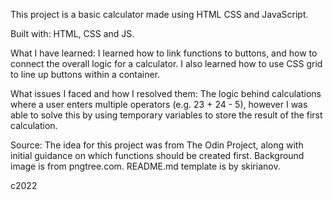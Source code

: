 This project is a basic calculator made using HTML CSS and JavaScript.

Built with: HTML, CSS and JS.

What I have learned: I learned how to link functions to buttons, and how to connect the overall logic for a calculator. I also learned how to use CSS grid to line up buttons within a container.

What issues I faced and how I resolved them: The logic behind calculations where a user enters multiple operators (e.g. 23 + 24 - 5), however I was able to solve this by using temporary variables to store the result of the first calculation.

Source: The idea for this project was from The Odin Project, along with initial guidance on which functions should be created first. Background image is from pngtree.com. README.md template is by skirianov.

c2022